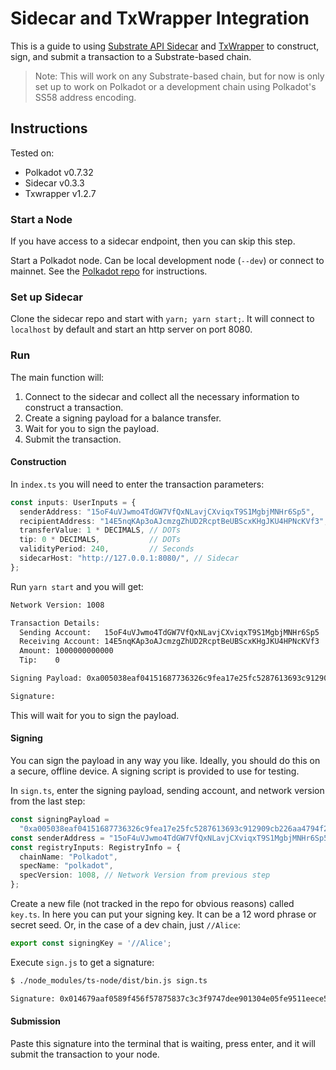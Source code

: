 # Sidecar and TxWrapper Integration

This is a guide to using
[Substrate API Sidecar](https://github.com/paritytech/substrate-api-sidecar) and
[TxWrapper](https://github.com/paritytech/txwrapper) to construct, sign, and submit a transaction to
a Substrate-based chain.

> Note: This will work on any Substrate-based chain, but for now is only set up to work on Polkadot
> or a development chain using Polkadot's SS58 address encoding.

## Instructions

Tested on:

- Polkadot v0.7.32
- Sidecar v0.3.3
- Txwrapper v1.2.7

### Start a Node

If you have access to a sidecar endpoint, then you can skip this step.

Start a Polkadot node. Can be local development node (`--dev`) or connect to mainnet. See the
[Polkadot repo](https://github.com/paritytech/polkadot) for instructions.

### Set up Sidecar

Clone the sidecar repo and start with `yarn; yarn start;`. It will connect to `localhost` by default
and start an http server on port 8080.

### Run

The main function will:

1. Connect to the sidecar and collect all the necessary information to construct a transaction.
1. Create a signing payload for a balance transfer.
1. Wait for you to sign the payload.
1. Submit the transaction.

#### Construction

In `index.ts` you will need to enter the transaction parameters:

```ts
const inputs: UserInputs = {
  senderAddress: "15oF4uVJwmo4TdGW7VfQxNLavjCXviqxT9S1MgbjMNHr6Sp5",    //Alice
  recipientAddress: "14E5nqKAp3oAJcmzgZhUD2RcptBeUBScxKHgJKU4HPNcKVf3", //Bob
  transferValue: 1 * DECIMALS, // DOTs
  tip: 0 * DECIMALS,           // DOTs
  validityPeriod: 240,         // Seconds
  sidecarHost: "http://127.0.0.1:8080/", // Sidecar
};
```

Run `yarn start` and you will get:

```bash
Network Version: 1008

Transaction Details:
  Sending Account:   15oF4uVJwmo4TdGW7VfQxNLavjCXviqxT9S1MgbjMNHr6Sp5
  Receiving Account: 14E5nqKAp3oAJcmzgZhUD2RcptBeUBScxKHgJKU4HPNcKVf3
  Amount: 1000000000000
  Tip:    0

Signing Payload: 0xa005038eaf04151687736326c9fea17e25fc5287613693c912909cb226aa4794f26a48070010a5d4e895030000f00300003a5dacb3a8725d578ab4b1457764e960a86b17720c3d39086c3b0872122b7a41f837b149dcb20f92540a027e58aab0554d2d42f36887f33a5e6a85ebdd0f13d8

Signature:
```

This will wait for you to sign the payload.

#### Signing

You can sign the payload in any way you like. Ideally, you should do this on a secure, offline
device. A signing script is provided to use for testing.

In `sign.ts`, enter the signing payload, sending account, and network version from the last step:

```ts
const signingPayload =
  "0xa005038eaf04151687736326c9fea17e25fc5287613693c912909cb226aa4794f26a48070010a5d4e895030000f00300003a5dacb3a8725d578ab4b1457764e960a86b17720c3d39086c3b0872122b7a41f837b149dcb20f92540a027e58aab0554d2d42f36887f33a5e6a85ebdd0f13d8"; // Signing Payload from previous step
const senderAddress = "15oF4uVJwmo4TdGW7VfQxNLavjCXviqxT9S1MgbjMNHr6Sp5"; // Address that corresponds to the signing key
const registryInputs: RegistryInfo = {
  chainName: "Polkadot",
  specName: "polkadot",
  specVersion: 1008, // Network Version from previous step
};
```

Create a new file (not tracked in the repo for obvious reasons) called `key.ts`. In here you can put
your signing key. It can be a 12 word phrase or secret seed. Or, in the case of a dev chain, just
`//Alice`:

```ts
export const signingKey = '//Alice';
```

Execute `sign.js` to get a signature:

```bash
$ ./node_modules/ts-node/dist/bin.js sign.ts

Signature: 0x014679aaf0589f456f57875837c3c3f9747dee901304e05fe9511eece5bfd68c1e7443ff6d476f170d80cbbabae5f6bd3cf3d486663fe8f68d48e8ea7c70edc18d
```

#### Submission

Paste this signature into the terminal that is waiting, press enter, and it will submit the
transaction to your node.

